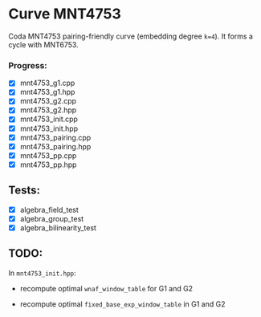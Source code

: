 # Curve MNT4753
Coda MNT4753 pairing-friendly curve (embedding degree `k=4`). It forms a cycle with MNT6753.

### Progress:
- [x] mnt4753_g1.cpp
- [x] mnt4753_g1.hpp
- [x] mnt4753_g2.cpp
- [x] mnt4753_g2.hpp
- [x] mnt4753_init.cpp
- [x] mnt4753_init.hpp
- [x] mnt4753_pairing.cpp
- [x] mnt4753_pairing.hpp
- [x] mnt4753_pp.cpp
- [x] mnt4753_pp.hpp

## Tests:
- [x] algebra_field_test
- [x] algebra_group_test
- [x] algebra_bilinearity_test

## TODO:
In `mnt4753_init.hpp`:

* recompute optimal `wnaf_window_table` for G1 and G2

* recompute optimal `fixed_base_exp_window_table` in G1 and G2

